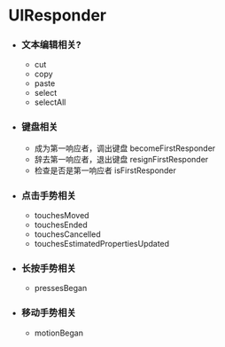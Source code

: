 # UIResponder

- ### 文本编辑相关?

  - cut 
  - copy
  - paste
  - select 
  - selectAll

- ### 键盘相关

  - 成为第一响应者，调出键盘 becomeFirstResponder
  - 辞去第一响应者，退出键盘 resignFirstResponder
  - 检查是否是第一响应者 isFirstResponder

- ### 点击手势相关

  - touchesMoved
  - touchesEnded
  - touchesCancelled
  - touchesEstimatedPropertiesUpdated

- ### 长按手势相关

  - pressesBegan

- ### 移动手势相关

  - motionBegan